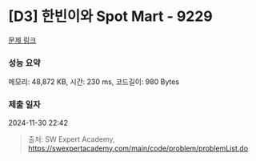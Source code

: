 # [D3] 한빈이와 Spot Mart - 9229 

[문제 링크](https://swexpertacademy.com/main/code/problem/problemDetail.do?contestProbId=AW8Wj7cqbY0DFAXN) 

### 성능 요약

메모리: 48,872 KB, 시간: 230 ms, 코드길이: 980 Bytes

### 제출 일자

2024-11-30 22:42



> 출처: SW Expert Academy, https://swexpertacademy.com/main/code/problem/problemList.do